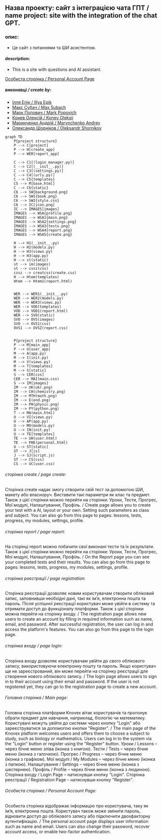 ## Назва проекту: сайт з інтеграцією чата ГПТ / name project: site with the integration of the chat GPT.

### опис:
* Це сайт з питаннями та ШИ асистентом.

#### description:
* This is a site with questions and AI assistant.

[Особиста сторінка / Personal Account Page](######особиста-сторінка/personal-account-page)
##### виконавці / create by: 
* [Ілля Епік / Illya Epik](https://github.com/IllyaEpik/knowex)
* [Макс Субач / Max Subach]()
* [Марк Попович / Mark Popovich]()
* [Конев Олексій / Konev Oleksii]()
* [Маринченко Андрій / Marynchenko Andrey]()
* [Олександр Шорніков / Oleksandr Shornikov](https://github.com/sasha-stelc)
```mermaid
graph TD
    P{project structure}
    P --> C[project]
    P --> H[create_app]
    P --> WER[report_app]
    
    C --> C1[(login_manager.py)]
    C --> C2[(__init__.py)]
    C --> C3[(settings.py)]
    C --> C4[(urls.py)]
    C --> C5{templates}
    C5 --> M[base.html]
    C --> C6{static}
    C6 --> SW{background.png}
    C6 --> SW1{book.png}
    C6 --> SW2{style.css}
    C6 --> IC[icon.png]
    IC --> IMAGES[images]
    IMAGES --> WSA{profile.png}
    IMAGES --> WSA1{main.png}
    IMAGES --> WSA2{settings.png}  
    IMAGES --> WSA3{tests.png}
    IMAGES --> WSA4{report.png}
    IMAGES --> WSA5{create.png}
    
    H --> H1(__init__.py)
    H --> H2(models.py)
    H --> H3(views.py)
    H --> H3(app.py)
    H --> st(static)
    st --> im(images)
    st --> cssz(css)
    cssz --> creatcss(create.css)
    H --> Htem(templates)
    Htem --> Htem1(report.html)


    WER --> WER1(__init__.py)
    WER --> WER2(models.py)
    WER --> WER3(views.py)
    WER --> VOD(templates)
    VOD --> VOD1(report.html)
    WER --> SVO(static)
    SVO --> OVS(images)
    SVO --> OVS1(css)
    OVS1 --> OVSZ(report.css)


    P{project structure}
    P --> M[main_app]
    P --> U[user_app]
    M --> A(app.py)
    M --> I(init.py)
    M --> V(views.py)
    M --> T[templates]
    M --> S[static]
    S --> CER[css]
    CER --> MAI(main.css)
    S --> IM[images]
    IM --> UK(ukr.png)
    IM --> CH(chemistry.png)
    IM --> MTH(math.png)
    IM --> E(end.png)
    IM --> PH(physic.png)
    IM --> PY(python.png)
    T --> MA(main.html)
    U --> VI(views.py)
    U --> AP(app.py)
    U --> MO(models.py)
    U --> IN(init.py)
    U --> TE[templates]
    TE --> UH(user.html)
    TE --> PHE(personal.html)
    U --> ST[static]
    ST --> J[js]
    J --> SJ(script.js)
    ST --> CS[css]
    CS --> UC(user.css)
```





###### сторінка create / page create:
Сторінка create надає змогу створити свій тест за допомогою ШИ, макету або власноруч. Виставити такі параметри як клас та предмет. Також з цієї сторінки можно перейти на сторінки: Уроки, Тести, Прогрес, Мої модулі, Налаштування, Профіль. / Create page allows you to create your test with a AI, layout or your own. Setting such parameters as class and subject. You can also go from this page to pages: lessons, tests, progress, my modules, settings, profile.

###### сторінка report / page report:
На сторінці report можно побачити свої виконані тести та їх результати. Також з цієї сторінки можно перейти на сторінки: Уроки, Тести, Прогрес, Мої модулі, Налаштування, Профіль. / On the Report page you can see your completed tests and their results. You can also go from this page to pages: lessons, tests, progress, my modules, settings, profile.

###### сторінка реєстрації / page registration:
Сторінка реєстрації дозволяє новим користувачам створити обліковий запис, заповнивши необхідні дані, такі як ім’я, електронна пошта та пароль. Після успішної реєстрації користувач може увійти в систему та отримати доступ до функціоналу платформи. Також з цієї сторінки можна перейти на сторінку входу. / The registration page allows new users to create an account by filling in required information such as name, email, and password. After successful registration, the user can log in and access the platform's features. You can also go from this page to the login page.

###### сторінка входу / page login:
Сторінка входу дозволяє користувачам увійти до свого облікового запису, використовуючи електронну пошту та пароль. Якщо користувач ще не зареєстрований, він може перейти на сторінку реєстрації для створення нового облікового запису. / The login page allows users to sign in to their account using their email and password. If the user is not registered yet, they can go to the registration page to create a new account.

###### Головна сторінка / Main page:  
Головна сторінка платформи Knovex вітає користувачів та пропонує обрати предмет для навчання, наприклад, біологію чи математику. Користувачі можуть увійти до системи через кнопку "Login" або зареєструватися за допомогою кнопки "Register". / The main page of the Knovex platform welcomes users and offers them to choose a subject to study, such as biology or mathematics. Users can log in to the system via the "Login" button or register using the "Register" button.
Уроки / Lessons – через бічне меню зліва (іконка з книгою).
Тести / Tests – через бічне меню (іконка з галочкою).
Прогрес / Progress – через бічне меню (іконка з графіком).
Мої модулі / My Modules – через бічне меню (іконка з папкою).
Налаштування / Settings – через бічне меню (іконка з шестернею).
Профіль / Profile – через бічне меню (іконка з людиною).
Сторінка входу / Login Page – натиснувши кнопку "Login".
Сторінка реєстрації / Registration Page – натиснувши кнопку "Register".

###### Особиста сторінка / Personal Account Page:
Особиста сторінка відображає інформацію про користувача, таку як ім’я, електронна пошта. Користувач також може змінити пароль, відновити доступ до облікового запису або підключити двохфакторну аутентифікацію. / The personal account page displays user information such as name and email. Users can also change their password, recover account access, or enable two-factor authentication.

